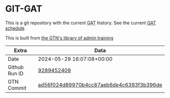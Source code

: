# GIT-GAT

This is a git repository with the current <abbr title="Galaxy Admin Training">GAT</abbr> history. See the current [GAT schedule](https://gxy.io/gat).

This is built from [the GTN's library of admin training](https://training.galaxyproject.org/training-material/topics/admin/)

Extra | Data
--- | ---
Date | 2024-05-29 16:07:08+00:00
Github Run ID | [9289452409](https://github.com/galaxyproject/training-material/actions/runs/9289452409)
GTN Commit | [ad56f024d89970b4cc87aeb6de4c6393f3b396de](https://github.com/galaxyproject/training-material/tree/ad56f024d89970b4cc87aeb6de4c6393f3b396de)
